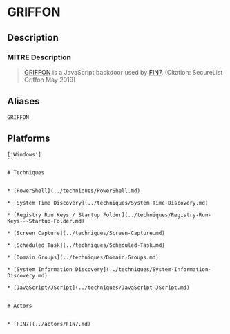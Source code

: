 
# GRIFFON

## Description

### MITRE Description

> [GRIFFON](https://attack.mitre.org/software/S0417) is a JavaScript backdoor used by [FIN7](https://attack.mitre.org/groups/G0046). (Citation: SecureList Griffon May 2019)

## Aliases

```
GRIFFON
```

## Platforms

```
['Windows']
``

# Techniques


* [PowerShell](../techniques/PowerShell.md)

* [System Time Discovery](../techniques/System-Time-Discovery.md)
    
* [Registry Run Keys / Startup Folder](../techniques/Registry-Run-Keys---Startup-Folder.md)
    
* [Screen Capture](../techniques/Screen-Capture.md)
    
* [Scheduled Task](../techniques/Scheduled-Task.md)
    
* [Domain Groups](../techniques/Domain-Groups.md)
    
* [System Information Discovery](../techniques/System-Information-Discovery.md)
    
* [JavaScript/JScript](../techniques/JavaScript-JScript.md)
    

# Actors


* [FIN7](../actors/FIN7.md)

